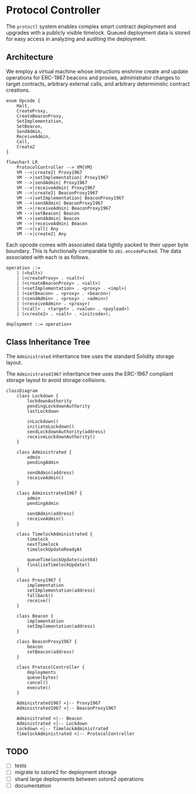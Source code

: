 # Protocol Controller

The `protoctl` system enables complex smart contract deployment and upgrades with a publicly visible
timelock. Queued deployment data is stored for easy access in analyzing and auditing the deployment.

## Architecture

We employ a virtual machine whose intructions enshrine create and update operations for ERC-1967
beacons and proxies, administrator changes to target contracts, arbitrary external calls, and
arbitrary deterministic contract creations.

```solidity
enum Opcode {
    Halt,
    CreateProxy,
    CreateBeaconProxy,
    SetImplementation,
    SetBeacon,
    SendAdmin,
    ReceiveAdmin,
    Call,
    Create2
}
```

```mermaid
flowchart LR
    ProtocolController --> VM{VM}
    VM -->|create2| Proxy1967
    VM -->|setImplementation| Proxy1967
    VM -->|sendAdmin| Proxy1967
    VM -->|receiveAdmin| Proxy1967
    VM -->|create2| BeaconProxy1967
    VM -->|setImplementation| BeaconProxy1967
    VM -->|sendAdmin| BeaconProxy1967
    VM -->|receiveAdmin| BeaconProxy1967
    VM -->|setBeacon| Beacon
    VM -->|sendAdmin| Beacon
    VM -->|receiveAdmin| Beacon
    VM -->|call| Any
    VM -->|create2| Any
```

Each opcode comes with associated data tightly packed to their upper byte boundary. This is
functionally comparable to `abi.encodePacked`. The data associated with each is as follows.

```ebnf
operation ::=
    | (<halt>)
    | (<createProxy> . <salt>)
    | (<createBeaconProxy> . <salt>)
    | (<setImplementation> . <proxy> . <impl>)
    | (<setBeacon> . <proxy> . <beacon>)
    | (<sendAdmin> . <proxy> . <admin>)
    | (<receiveAdmin> . <proxy>)
    | (<call> . <target> . <value> . <payload>)
    | (<create2> . <salt> . <initcode>);

deployment ::= operation+
```

## Class Inheritance Tree

The `Administrated` inheritance tree uses the standard Solidity storage layout.

The `Administrated1967` inheritance tree uses the ERC-1967 compliant storage layout to avoid
storage collisions.

```mermaid
classDiagram
    class Lockdown {
        lockdownAuthority
        pendingLockdownAuthority
        lastLockdown

        inLockdown()
        initiateLockdown()
        sendLockdownAuthority(address)
        receiveLockdownAuthority()
    }

    class Administrated {
        admin
        pendingAdmin

        sendAdmin(address)
        receiveAdmin()
    }

    class Administrated1967 {
        admin
        pendingAdmin

        sendAdmin(address)
        receiveAdmin()
    }

    class TimelockAdministrated {
        timelock
        nextTimelock
        timelockUpdateReadyAt

        queueTimelockUpdate(uint64)
        finalizeTimelockUpdate()
    }

    class Proxy1967 {
        implementation
        setImplementation(address)
        fallback()
        receive()
    }

    class Beacon {
        implementation
        setImplementation(address)
    }

    class BeaconProxy1967 {
        beacon
        setBeacon(address)
    }

    class ProtocolController {
        deployments
        queue(bytes)
        cancel()
        execute()
    }

    Administrated1967 <|-- Proxy1967
    Administrated1967 <|-- BeaconProxy1967

    Administrated <|-- Beacon
    Administrated <|-- Lockdown
    Lockdown <|-- TimelockAdministrated
    TimelockAdministrated <|-- ProtocolController
```

## TODO

- [ ] tests
- [ ] migrate to sstore2 for deployment storage
- [ ] shard large deployments between sstore2 operations
- [ ] documentation
